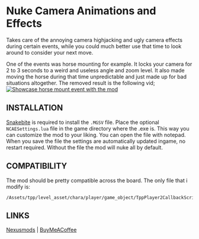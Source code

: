 # Nuke Camera Animations and Effects
Takes care of the annoying camera highjacking and ugly camera effects during certain events, while you could much better use that time to look around to consider your next move.

One of the events was horse mounting for example. It locks your camera for 2 to 3 seconds to a weird and useless angle and zoom level. It also made moving the horse during that time unpredictable and just made up for bad situations altogether. The removed result is the following vid;
[![Showcase horse mount event with the mod](https://img.youtube.com/vi/jz8UZtkQTgk/0.jpg)](https://www.youtube.com/watch?v=jz8UZtkQTgk)

## INSTALLATION
[Snakebite](https://www.nexusmods.com/metalgearsolidvtpp/mods/106) is required to install the `.MGSV` file. Place the optional `NCAESettings.lua` file in the game directory where the .exe is. This way you can customize the mod to your liking. You can open the file with notepad. When you save the file the settings are automatically updated ingame, no restart required. Without the file the mod will nuke all by default.

## COMPATIBILITY
The mod should be pretty compatible across the board. The only file that i modify is:
```	
/Assets/tpp/level_asset/chara/player/game_object/TppPlayer2CallbackScript.lua
```
## LINKS
[Nexusmods](https://www.nexusmods.com/metalgearsolidvtpp/mods/1575/) | [BuyMeACoffee](https://www.buymeacoffee.com/grapjas93)
